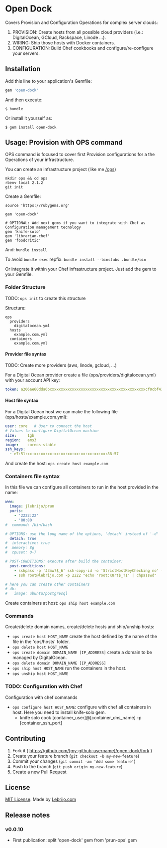 # Open Dock

Covers Provision and Configuration Operations for complex server clouds:

1. PROVISION: Create hosts from all possible cloud providers (i.e.: DigitalOcean, GCloud, Rackspace, Linode ...).
1. WIRING: Ship those hosts with Docker containers.
1. CONFIGURATION: Build Chef cookbooks and configure/re-configure your servers.

## Installation

Add this line to your application's Gemfile:

```ruby
gem 'open-dock'
```

And then execute:

    $ bundle

Or install it yourself as:

    $ gem install open-dock


## Usage: Provision with OPS command

OPS command is focused to cover first Provision configurations for a the Operations of your infrastructure.

You can create an infrastructure project (like me [/ops](https://github.com/jlebrijo/ops)) 

```
mkdir ops && cd ops
rbenv local 2.1.2
git init
```

Create a Gemfile:

```
source 'https://rubygems.org'

gem 'open-dock'

# OPTIONAL: Add next gems if you want to integrate with Chef as Configuration management tecnology
gem 'knife-solo'
gem 'librarian-chef'
gem 'foodcritic'
```

And: `bundle install`

To avoid `bundle exec` repfix: `bundle install --binstubs .bundle/bin`

Or integrate it within your Chef infrastructure project. Just add the gem to your Gemfile.

### Folder Structure

TODO: `ops init` to create this structure

Structure:

```
ops
  providers
    digitalocean.yml
  hosts
    example.com.yml
  containers
    example.com.yml
```

#### Provider file syntax

TODO: Create more providers (aws, linode, gcloud, ...)

For a Digital Ocean provider create a file (ops/providers/digitalocean.yml) with your account API key:

```yml
token: a206ae60dda6bxxxxxxxxxxxxxxxxxxxxxxxxxxxxxxxxxxxxxxxxxxxcf0cbf41
```

#### Host file syntax

For a Digital Ocean host we can make the following file (ops/hosts/example.com.yml):

```yml
user: core   # User to connect the host
# Values to configure DigitalOcean machine
size:     1gb
region:   ams3
image:    coreos-stable
ssh_keys:
  - e7:51:xx:xx:xx:xx:xx:xx:xx:xx:xx:xx:xx:xx:88:57
```

And create the host: `ops create host example.com`

### Containers file syntax

In this file we can configure all containers to run in the host provided in the name:

```yml
www:
  image: jlebrijo/prun
  ports:
    - '2222:22'
    - '80:80'
#  command: /bin/bash

# OPTIONS: use the long name of the options, 'detach' instead of '-d'
  detach: true
#  interactive: true
#  memory: 8g
#  cpuset: 0-7

# POST-CONDITIONS: execute after build the container:
  post-conditions:
    - sshpass -p 'J3mw?$_6' ssh-copy-id -o 'StrictHostKeyChecking no' -i ~/.ssh/id_rsa.pub root@lebrijo.com -p 2222
    - ssh root@lebrijo.com -p 2222 "echo 'root:K8rt$_?1' | chpasswd"

# here you can create other containers
# db:
#   image: ubuntu/postgresql
```

Create containers at host: `ops ship host example.com`

### Commands

Create/delete domain names, create/delete hosts and ship/unship hosts:

* `ops create host HOST_NAME` create the host defined by the name of the file in the 'ops/hosts' folder.
* `ops delete host HOST_NAME`
* `ops create domain DOMAIN_NAME [IP_ADDRESS]` create a domain to be managed by DigitalOcean.
* `ops delete domain DOMAIN_NAME [IP_ADDRESS]`
* `ops ship host HOST_NAME` run the containers in the host.
* `ops unship host HOST_NAME`

### TODO: Configuration with Chef

Configuration with chef commands

* `ops configure host HOST_NAME`: configure with chef all containers in host. Here you need to install knife-solo gem.
    * knife solo cook [container_user]@[container_dns_name] -p [container_ssh_port]

## Contributing

1. Fork it ( https://github.com/[my-github-username]/open-dock/fork )
2. Create your feature branch (`git checkout -b my-new-feature`)
3. Commit your changes (`git commit -am 'Add some feature'`)
4. Push to the branch (`git push origin my-new-feature`)
5. Create a new Pull Request

## License

[MIT License](http://opensource.org/licenses/MIT). Made by [Lebrijo.com](http://lebrijo.com)

## Release notes

### v0.0.10

* First publication: split 'open-dock' gem from 'prun-ops' gem 